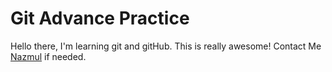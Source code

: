 # Git Advance Practice

Hello there, I'm learning git and gitHub. This is really awesome!
Contact Me [Nazmul](https://www.facebook.com/nazmul.arif.3) if needed.
